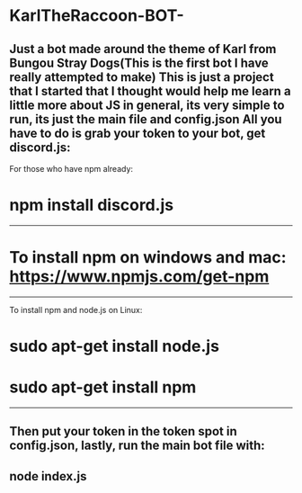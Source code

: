 # KarlTheRaccoon-BOT-
Just a bot made around the theme of Karl from Bungou Stray Dogs(This is the first bot I have really attempted to make)
This is just a project that I started that I thought would help me learn a little more about JS in general, its very simple to run, its just the main file and config.json
All you have to do is grab your token to your bot, get discord.js:
----------------------------------------------------------------------------------------------------------
For those who have npm already:

# npm install discord.js
----------------------------------------------------------------------------------------------------------
# To install npm on windows and mac: https://www.npmjs.com/get-npm
----------------------------------------------------------------------------------------------------------
To install npm and node.js on Linux:

# sudo apt-get install node.js
# sudo apt-get install npm
----------------------------------------------------------------------------------------------------------
Then put your token in the token spot in config.json, lastly, run the main bot file with: 
-------------
node index.js
-------------
